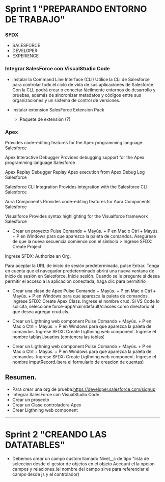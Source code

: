 # Sprint 1 "PREPARANDO ENTORNO DE TRABAJO"

### SFDX

* SALESFORCE
* DEVELOPER
* EXPERIENCE


### Integrar SalesForce con VisualStudio Code


* instalar la Command Line Interface (CLI)
Utilice la CLI de Salesforce para controlar todo el ciclo de vida de sus aplicaciones de Salesforce. Con la CLI, podrá crear o conectar fácilmente entornos de desarrollo y pruebas, además de sincronizar metadatos y códigos entre sus organizaciones y un sistema de control de versiones.

* Instalar extension SalesForce Extension Pack 
	* Paquete de extensión (7)

### Apex
Provides code-editing features for the Apex programming language
Salesforce

Apex Interactive Debugger
Provides debugging support for the Apex programming language
Salesforce

Apex Replay Debugger
Replay Apex execution from Apex Debug Log
Salesforce

Salesforce CLI Integration
Provides integration with the Salesforce CLI
Salesforce

Aura Components
Provides code-editing features for Aura Components
Salesforce

Visualforce
Provides syntax highlighting for the Visualforce framework
Salesforce



* Crear un proyecto
Pulse Comando + Mayús. + P en Mac o Ctrl + Mayús. + P en Windows para que aparezca la paleta de comandos.
Asegúrese de que la nueva secuencia comience con el símbolo >
Ingrese SFDX: Create Project

Ingrese SFDX: Authorize an Org.

Para aceptar la URL de inicio de sesión predeterminada, pulse Entrar.
Tenga en cuenta que el navegador predeterminado abrirá una nueva ventana de inicio de sesión en Salesforce. Inicie sesión.
Cuando se le pregunte si desea permitir el acceso a la aplicación conectada, haga clic para permitirlo



* Crear una clase de Apex
Pulse Comando + Mayús. + P en Mac o Ctrl + Mayús. + P en Windows para que aparezca la paleta de comandos.
Ingrese SFDX: Create Apex Class.
Ingrese el nombre crud.
Si VS Code lo solicita, seleccione force-app/main/default/classes como directorio al que desea agregar crud.cls.

* Crear un Ligthning web component 
Pulse Comando + Mayús. + P en Mac o Ctrl + Mayús. + P en Windows para que aparezca la paleta de comandos.
Ingrese SFDX: Create Ligthning web component.
Ingrese el nombre tablasUsuarios.(contenera las tablas)

* Crear un Ligthning web component 
Pulse Comando + Mayús. + P en Mac o Ctrl + Mayús. + P en Windows para que aparezca la paleta de comandos.
Ingrese SFDX: Create Ligthning web component.
Ingrese el nombre imputRecord.(sera el formulario de creacion de cuentas)

## Resumen.
* Para crear una org de prueba:https://developer.salesforce.com/signup
* Integrar SalesForce con VisualStudio Code
* Crear un proyecto
* Crear un Clase controladora Apex
* Crear Ligthning web component 


___

# Sprint 2 "CREANDO LAS DATATABLES"

* Debemos crear un campo custom llamado Nivel__c de tipo "lista de seleccion desde el gestor de objetos en el objeto Account el la opcion campos y relaciones.(el nombre del campo sirve para referenciar el campo desde js y el controlador)


